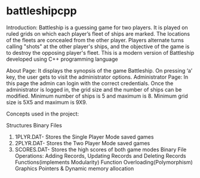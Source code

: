 # battleshipcpp
Introduction:
Battleship is a guessing game for two players. It is played on
ruled grids on which each player’s fleet of ships are marked.
The locations of the fleets are concealed from the other
player. Players alternate turns calling &quot;shots&quot; at the other
player&#39;s ships, and the objective of the game is to destroy the
opposing player&#39;s fleet. This is a modern version of Battleship
developed using C++ programming language

About Page:
It displays the synopsis of the game Battleship. On pressing ‘a’
key, the user gets to visit the administrator options.
Administrator Page:
In this page the admin can login with the correct credentials.
Once the administrator is logged in, the grid size and the
number of ships can be modified.
Minimum number of ships is 5 and maximum is 8.
Minimum grid size is 5X5 and maximum is 9X9.

Concepts used in the project:

Structures
Binary Files
1. 1PLYR.DAT- Stores the Single Player Mode saved games
2. 2PLYR.DAT- Stores the Two Player Mode saved games
3. SCORES.DAT- Stores the high scores of both game modes
Binary File Operations: Adding Records, Updating Records and
Deleting Records
Functions(implements Modularity)
Function Overloading(Polymorphism)
Graphics
Pointers &amp; Dynamic memory allocation
